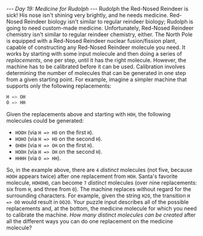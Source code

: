 *--- Day 19: Medicine for Rudolph ---*
Rudolph the Red-Nosed Reindeer is sick!  His nose isn't shining very brightly, and he needs medicine.
Red-Nosed Reindeer biology isn't similar to regular reindeer biology; Rudolph is going to need custom-made medicine.  Unfortunately, Red-Nosed Reindeer chemistry isn't similar to regular reindeer chemistry, either.
The North Pole is equipped with a Red-Nosed Reindeer nuclear fusion/fission plant, capable of constructing any Red-Nosed Reindeer molecule you need.  It works by starting with some input molecule and then doing a series of *replacements*, one per step, until it has the right molecule.
However, the machine has to be calibrated before it can be used.  Calibration involves determining the number of molecules that can be generated in one step from a given starting point.
For example, imagine a simpler machine that supports only the following replacements:
```H => HO
H => OH
O => HH
```
Given the replacements above and starting with `HOH`, the following molecules could be generated:

- `HOOH` (via `H => HO` on the first `H`).
- `HOHO` (via `H => HO` on the second `H`).
- `OHOH` (via `H => OH` on the first `H`).
- `HOOH` (via `H => OH` on the second `H`).
- `HHHH` (via `O => HH`).

So, in the example above, there are `4` *distinct* molecules (not five, because `HOOH` appears twice) after one replacement from `HOH`. Santa's favorite molecule, `HOHOHO`, can become `7` *distinct* molecules (over nine replacements: six from `H`, and three from `O`).
The machine replaces without regard for the surrounding characters.  For example, given the string `H2O`, the transition `H => OO` would result in `OO2O`.
Your puzzle input describes all of the possible replacements and, at the bottom, the medicine molecule for which you need to calibrate the machine.  *How many distinct molecules can be created* after all the different ways you can do one replacement on the medicine molecule?
